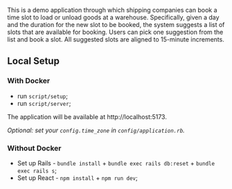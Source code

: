 This is a demo application through which shipping companies can book a time slot to load or unload goods at a warehouse. Specifically, given a day and the duration for the new slot to be booked, the system suggests a list of slots that are available for booking. Users can pick one suggestion from the list and book a slot. All suggested slots are aligned to 15-minute increments.

## Local Setup

### With Docker

* run `script/setup`;
* run `script/server`;

The application will be available at http://localhost:5173.

*Optional: set your `config.time_zone` in `config/application.rb`.*

### Without Docker

* Set up Rails - `bundle install` + `bundle exec rails db:reset` + `bundle exec rails s`;
* Set up React - `npm install` + `npm run dev`;
